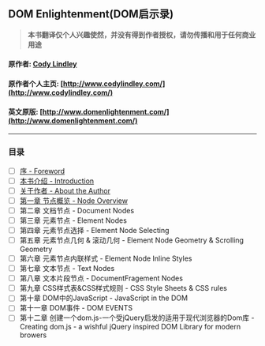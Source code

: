 ## DOM Enlightenment(DOM启示录)
  
> **本书翻译仅个人兴趣使然，并没有得到作者授权，请勿传播和用于任何商业用途**
  
  #### 原作者: [Cody Lindley](https://github.com/codylindley)
  #### 原作者个人主页: [http://www.codylindley.com/](http://www.codylindley.com/)
  #### 英文原版: [http://www.domenlightenment.com/](http://www.domenlightenment.com/)
---
### 目录

- [ ]  [序 - Foreword](./Foreword.md)
- [ ]  [本书介绍 - Introduction](./Introduction.md)
- [ ]  [关于作者 - About the Author](./About_the_Author.md)
- [ ]  [第一章 节点概览 - Node Overview](./Node_Overview.md)
- [ ]  第二章 文档节点 - Document Nodes
- [ ]  第三章 元素节点 - Element Nodes
- [ ]  第四章 元素节点选择 - Element Node Selecting
- [ ]  第五章 元素节点几何 & 滚动几何 - Element Node Geometry & Scrolling Geometry
- [ ]  第六章 元素节点内联样式 - Element Node Inline Styles
- [ ]  第七章 文本节点 - Text Nodes
- [ ]  第八章 文本片段节点 - DocumentFragement Nodes
- [ ]  第九章 CSS样式表&CSS样式规则 - CSS Style Sheets & CSS rules
- [ ]  第十章 DOM中的JavaScript - JavaScript in the DOM
- [ ]  第十一章 DOM事件 - DOM EVENTS
- [ ]  第十二章 创建一个dom.js-一个受jQuery启发的适用于现代浏览器的Dom库 - Creating dom.js - a wishful jQuery inspired DOM Library for modern browers